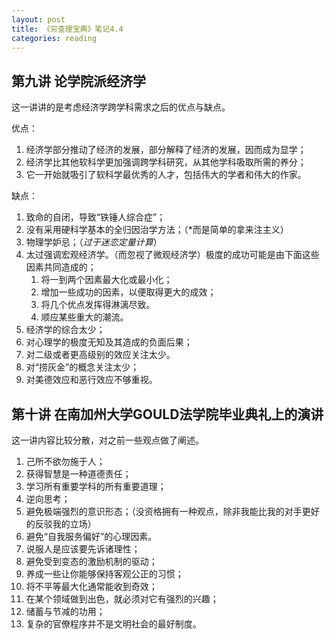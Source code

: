 ```yaml
---
layout: post
title: 《穷查理宝典》笔记4.4
categories: reading
---
```


## 第九讲 论学院派经济学

这一讲讲的是考虑经济学跨学科需求之后的优点与缺点。

优点：

1. 经济学部分推动了经济的发展，部分解释了经济的发展，因而成为显学；
2. 经济学比其他软科学更加强调跨学科研究，从其他学科吸取所需的养分；
3. 它一开始就吸引了软科学最优秀的人才，包括伟大的学者和伟大的作家。

缺点：

1. 致命的自闭，导致“铁锤人综合症”；
2. 没有采用硬科学基本的全归因治学方法；（*而是简单的拿来注主义）
3. 物理学妒忌；（*过于迷恋定量计算*）
4. 太过强调宏观经济学。（而忽视了微观经济学）极度的成功可能是由下面这些因素共同造成的；
   1. 将一到两个因素最大化或最小化；
   2. 增加一些成功的因素，以便取得更大的成效；
   3. 将几个优点发挥得淋漓尽致。
   4. 顺应某些重大的潮流。
5. 经济学的综合太少；
6. 对心理学的极度无知及其造成的负面后果；
7. 对二级或者更高级别的效应关注太少。
8. 对“捞灰金”的概念关注太少；
9. 对美德效应和恶行效应不够重视。

## 第十讲 在南加州大学GOULD法学院毕业典礼上的演讲

这一讲内容比较分散，对之前一些观点做了阐述。

1. 己所不欲勿施于人；
2. 获得智慧是一种道德责任；
3. 学习所有重要学科的所有重要道理；
4. 逆向思考；
5. 避免极端强烈的意识形态；（没资格拥有一种观点，除非我能比我的对手更好的反驳我的立场）
6. 避免“自我服务偏好”的心理因素。
7. 说服人是应该要先诉诸理性；
8. 避免受到变态的激励机制的驱动；
9. 养成一些让你能够保持客观公正的习惯；
10. 将不平等最大化通常能收到奇效；
11. 在某个领域做到出色，就必须对它有强烈的兴趣；
12. 储蓄与节减的功用；
13. 复杂的官僚程序并不是文明社会的最好制度。
